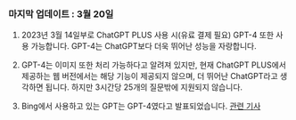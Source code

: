 ### 마지막 업데이트 : 3월 20일  

1. 2023년 3월 14일부로 ChatGPT PLUS  사용 시(유료 결제 필요) GPT-4 또한 사용 가능합니다. GPT-4는 ChatGPT보다 더욱 뛰어난 성능을 자랑합니다.  

2. GPT-4는 이미지 또한 처리 가능하다고 알려져 있지만, 현재 ChatGPT PLUS에서 제공하는 웹 버전에서는 해당 기능이 제공되지 않으며, 더 뛰어난 ChatGPT라고 생각하면 됩니다. 하지만 3시간당 25개의 질문밖에 지원되지 않습니다.  

3. Bing에서 사용하고 있는 GPT는 GPT-4였다고 발표되었습니다. [관련 기사](https://zdnet.co.kr/view/?no=20230315095439)
